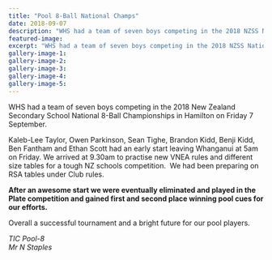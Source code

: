 ```yaml
---
title: "Pool 8-Ball National Champs"
date: 2018-09-07
description: "WHS had a team of seven boys competing in the 2018 NZSS National 8-Ball Championships in Hamilton."
featured-image: 
excerpt: "WHS had a team of seven boys competing in the 2018 NZSS National 8-Ball Championships in Hamilton."
gallery-image-1: 
gallery-image-2: 
gallery-image-3: 
gallery-image-4: 
gallery-image-5: 
---
```


<p>WHS had a team of seven boys competing in the 2018 New Zealand Secondary School National 8-Ball Championships in Hamilton on Friday 7 September.</p>
<p>Kaleb-Lee Taylor, Owen Parkinson, Sean Tighe, Brandon Kidd, Benji Kidd, Ben Fantham and Ethan Scott had an early start leaving Whanganui at 5am on Friday. We arrived at 9.30am to practise new VNEA rules and different size tables for a tough NZ schools competition.&nbsp; We had been preparing on RSA tables under Club rules.</p>
<p><strong>After an awesome start we were eventually eliminated and played in the Plate competition and gained first and second place winning pool cues for our efforts.</strong></p>
<p>Overall a successful tournament and a bright future for our pool players.</p>
<p><em>TIC Pool-8</em><br /><em>Mr N Staples</em></p>

